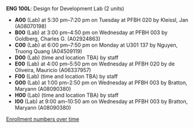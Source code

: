 **ENG 100L**: Design for Development Lab (2 units)

- **A00** (Lab) at 5:30 pm–7:20 pm on Tuesday at PFBH 020 by Kleissl, Jan (A08070198)
- **B00** (Lab) at 3:00 pm–4:50 pm on Wednesday at PFBH 003 by Goldberg, Charles G. (A02924863)
- **C00** (Lab) at 6:00 pm–7:50 pm on Monday at U301 137 by Nguyen, Truong Quang (A04509119)
- **D00** (Lab) (time and location TBA) by staff
- **E00** (Lab) at 4:00 pm–5:50 pm on Wednesday at PFBH 020 by de Oliveira, Mauricio (A06337957)
- **F00** (Lab) (time and location TBA) by staff
- **G00** (Lab) at 1:00 pm–2:50 pm on Wednesday at PFBH 003 by Bratton, Maryann (A08090380)
- **H00** (Lab) (time and location TBA) by staff
- **I00** (Lab) at 9:00 am–10:50 am on Wednesday at PFBH 003 by Bratton, Maryann (A08090380)

[Enrollment numbers over time](./ENG100L.tsv)

